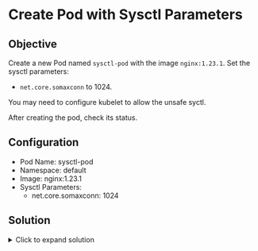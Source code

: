 # Create Pod with Sysctl Parameters

## Objective
Create a new Pod named `sysctl-pod` with the image `nginx:1.23.1`. Set the sysctl parameters:
- `net.core.somaxconn` to 1024.

You may need to configure kubelet to allow the unsafe syctl.

After creating the pod, check its status.

## Configuration
- Pod Name: sysctl-pod
- Namespace: default
- Image: nginx:1.23.1
- Sysctl Parameters:
  - net.core.somaxconn: 1024

## Solution
<details>
<summary>Click to expand solution</summary>

1. Configure the kubelet to allow the unsafe sysctl by editing its config:
```bash
# Add or update allowedUnsafeSysctls in kubelet config
sudo echo 'allowedUnsafeSysctls: ["net.core.somaxconn"]' >> /var/lib/kubelet/config.yaml
```{{exec}}

Wait 60 seconds for the kubelet to restart (check with `systemctl status kubelet`)

2. Create a pod YAML file with the required sysctl parameters:

```bash
kubectl apply -f - <<EOF
apiVersion: v1
kind: Pod
metadata:
  name: sysctl-pod
spec:
  securityContext:
    sysctls:
    - name: net.core.somaxconn
      value: "1024"
  containers:
  - name: nginx
    image: nginx:1.23.1
EOF
```{{exec}}

3. Verify the pod status:

```bash
kubectl get pod sysctl-pod
```{{exec}}

4. Check the sysctl parameters inside the pod:

```bash
kubectl exec sysctl-pod -- sysctl net.core.somaxconn
```{{exec}}

</details>
